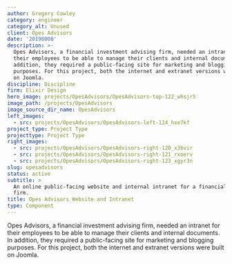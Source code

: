 ```yaml
---
author: Gregory Cowley
category: engineer
category_alt: Unused
client: Opes Advisors
date: '20190000'
description: >-
  Opes Advisors, a financial investment advising firm, needed an intranet for
  their employees to be able to manage their clients and internal documents. In
  addition, they required a public-facing site for marketing and blogging
  purposes. For this project, both the internet and extranet versions were built
  on Joomla.
discipline: Discipline
firm: Elixir Design
hero_image: projects/OpesAdvisors/OpesAdvisors-top-122_whsjr5
image_path: /projects/OpesAdvisors
image_source_dir_name: OpesAdvisors
left_images:
  - src: projects/OpesAdvisors/OpesAdvisors-left-124_hxe7kf
project_type: Project Type
projecttype: Project Type
right_images:
  - src: projects/OpesAdvisors/OpesAdvisors-right-120_x3bvir
  - src: projects/OpesAdvisors/OpesAdvisors-right-121_rxoerv
  - src: projects/OpesAdvisors/OpesAdvisors-right-123_xgyr3n
slug: opesadvisors
status: active
subtitle: >
  An online public-facing website and internal intranet for a financial services
  firm.
title: Opes Advisors Website and Intranet
type: Component
---
```

Opes Advisors, a financial investment advising firm, needed an intranet for their employees to be able to manage their clients and internal documents. In addition, they required a public-facing site for marketing and blogging purposes. For this project, both the internet and extranet versions were built on Joomla.
